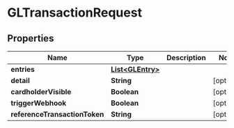 
# GLTransactionRequest

## Properties
Name | Type | Description | Notes
------------ | ------------- | ------------- | -------------
**entries** | [**List&lt;GLEntry&gt;**](GLEntry.md) |  | 
**detail** | **String** |  |  [optional]
**cardholderVisible** | **Boolean** |  |  [optional]
**triggerWebhook** | **Boolean** |  |  [optional]
**referenceTransactionToken** | **String** |  |  [optional]



